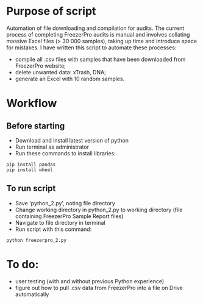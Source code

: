 # Purpose of script
Automation of file downloading and compilation for audits. The current process of completing FreezerPro audits is manual and involves collating massive Excel files (> 30 000 samples), taking up time and introduce space for mistakes. I have written this script to automate these processes:

- compile all .csv files with samples that have been downloaded from FreezerPro website;
- delete unwanted data: xTrash, DNA;
- generate an Excel with 10 random samples.


# Workflow
## Before starting
- Download and install latest version of python
- Run terminal as administrator
- Run these commands to install libraries:
```
pip install pandas
pip install wheel
```
## To run script
- Save 'python_2.py', noting file directory
- Change working directory in python_2.py to working directory (file containing FreezerPro Sample Report files)
- Navigate to file directory in terminal
- Run script with this command:
```
python freezerpro_2.py
```


# To do:

- user testing (with and without previous Python experience)
- figure out how to pull .csv data from FreezerPro into a file on Drive automatically